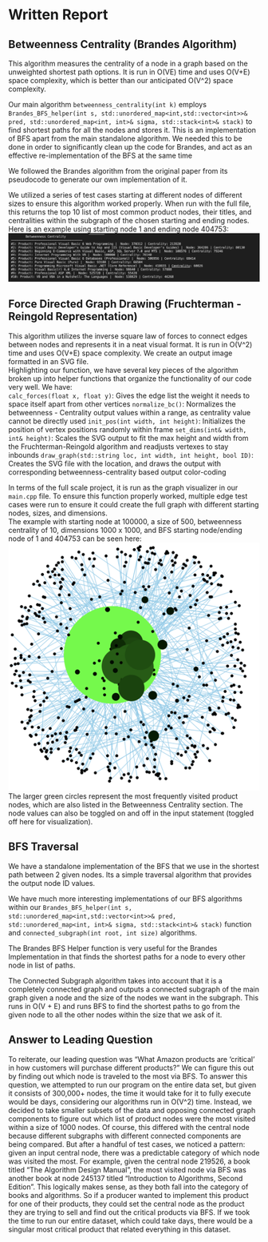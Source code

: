 # Written Report




## Betweenness Centrality (Brandes Algorithm) <br>
This algorithm measures the centrality of a node in a graph based on the unweighted shortest path options. It is run in O(VE) time and uses O(V+E) space complexity, which is better than our anticipated O(V^2) space complexity. <br>

Our main algorithm `betweenness_centrality(int k)` employs `Brandes_BFS_helper(int s, std::unordered_map<int,std::vector<int>>& pred, std::unordered_map<int, int>& sigma, std::stack<int>& stack)` to find shortest paths for all the nodes and stores it. This is an implementation of BFS apart from the main standalone algorithm. We needed this to be done in order to significantly clean up the code for Brandes, and act as an effective re-implementation of the BFS at the same time <br>
 
We followed the Brandes algorithm from the original paper from its pseudocode to generate our own implementation of it. <br>

We utilized a series of test cases starting at different nodes of different sizes to ensure this algorithm worked properly. When run with the full file, this returns the top 10 list of most common product nodes, their titles, and centralities within the subgraph of the chosen starting and ending nodes. Here is an example using starting node 1 and ending node 404753: ![Betweenness Centrality Example](BC.png) <br>

## Force Directed Graph Drawing (Fruchterman - Reingold Representation) <br>
This algorithm utilizes the inverse square law of forces to connect edges between nodes and represents it in a neat visual format. It is run in O(V^2) time and uses O(V+E) space complexity. We create an output image formatted in an SVG file. <br>
Highlighting our function, we have several key pieces of the algorithm broken up into helper functions that organize the functionality of our code very well. We have: <br>
`calc_forces(float x, float y)`: Gives the edge list the weight it needs to space itself apart from other vertices
`normalize_bc()`: Normalizes the betweenness - Centrality output values within a range, as centrality value cannot be directly used 
`init_pos(int width, int height)`:  Initializes the position of vertex positions randomly within frame
`set_dims(int& width, int& height)`: Scales the SVG output to fit the max height and width from the Fruchterman-Reingold algorithm and readjusts vertexes to stay inbounds
`draw_graph(std::string loc, int width, int height, bool ID)`: Creates the SVG file with the location, and draws the output with corresponding betweenness-centrality based output color-coding 

In terms of the full scale project, it is run as the graph visualizer in our `main.cpp` file. To ensure this function properly worked, multiple edge test cases were run to ensure it could create the full graph with different starting nodes, sizes, and dimensions. <br>
The example with starting node at 100000, a size of 500, betweenness centrality of 10, dimensions 1000 x 1000, and BFS starting node/ending node of 1 and 404753 can be seen here: ![Final Graph](Final1.png) <br>
The larger green circles represent the most frequently visited product nodes, which are also listed in the Betweenness Centrality section. The node values can also be toggled on and off in the input statement (toggled off here for visualization). <br>

## BFS Traversal <br>

We have a standalone implementation of the BFS that we use in the shortest path between 2 given nodes. Its a simple traversal algorithm that provides the output node ID values. <br> 

We have much more interesting implementations of our BFS algorithms within our `Brandes_BFS_helper(int s, std::unordered_map<int,std::vector<int>>& pred, std::unordered_map<int, int>& sigma, std::stack<int>& stack)` function and `connected_subgraph(int root, int size)` algorithms. <br>

The Brandes BFS Helper function is very useful for the Brandes Implementation in that finds the shortest paths for a node to every other node in list of paths. <br>

The Connected Subgraph algorithm takes into account that it is a completely connected graph and outputs a connected subgraph of the main graph given a node and the size of the nodes we want in the subgraph. This runs in O(V + E) and runs BFS to find the shortest paths to go from the given node to all the other nodes within the size that we ask of it. 


## Answer to Leading Question <br>
To reiterate, our leading question was “What Amazon products are ‘critical’ in how customers will purchase different products?” We can figure this out by finding out which node is traveled to the most via BFS. To answer this question, we attempted to run our program on the entire data set, but given it consists of 300,000+ nodes, the time it would take for it to fully execute would be days, considering our algorithms run in O(V^2) time. Instead, we decided to take smaller subsets of the data and opposing connected graph components to figure out which list of product nodes were the most visited within a size of 1000 nodes. Of course, this differed with the central node because different subgraphs with different connected components are being compared. But after a handful of test cases, we noticed a pattern: given an input central node, there was a predictable category of which node was visited the most. For example, given the central node 219526, a book titled “The Algorithm Design Manual”, the most visited node via BFS was another book at node 245137 titled “Introduction to Algorithms, Second Edition”. This logically makes sense, as they both fall into the category of books and algorithms. So if a producer wanted to implement this product for one of their products, they could set the central node as the product they are trying to sell and find out the critical products via BFS. If we took the time to run our entire dataset, which could take days, there would be a singular most critical product that related everything in this dataset.
